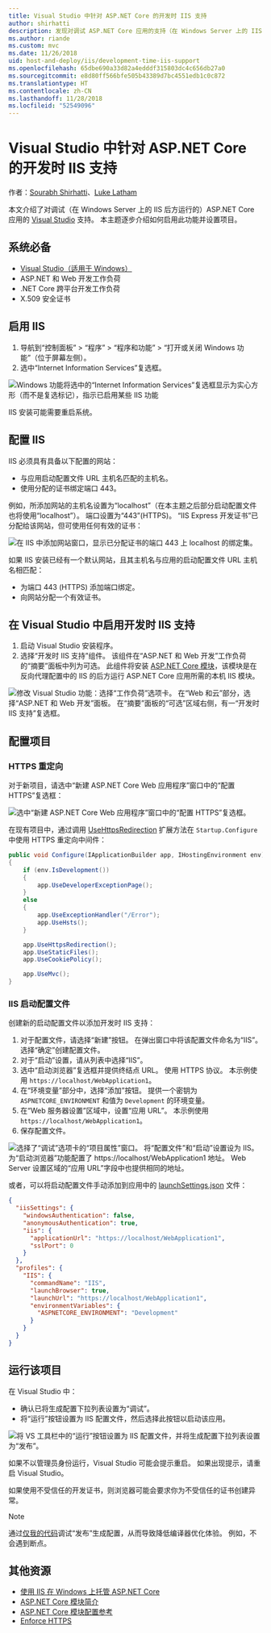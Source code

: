 ```yaml
---
title: Visual Studio 中针对 ASP.NET Core 的开发时 IIS 支持
author: shirhatti
description: 发现对调试 ASP.NET Core 应用的支持（在 Windows Server 上的 IIS 后方运行时）。
ms.author: riande
ms.custom: mvc
ms.date: 11/26/2018
uid: host-and-deploy/iis/development-time-iis-support
ms.openlocfilehash: 65dbe690a33d82a4edddf315803dc4c656db27a0
ms.sourcegitcommit: e8d80ff566bfe505b43389d7bc4551edb1c0c872
ms.translationtype: HT
ms.contentlocale: zh-CN
ms.lasthandoff: 11/28/2018
ms.locfileid: "52549096"
---
```

# <a name="development-time-iis-support-in-visual-studio-for-aspnet-core"></a>Visual Studio 中针对 ASP.NET Core 的开发时 IIS 支持

作者：[Sourabh Shirhatti](https://twitter.com/sshirhatti)、[Luke Latham](https://github.com/guardrex)

本文介绍了对调试（在 Windows Server 上的 IIS 后方运行的）ASP.NET Core 应用的 [Visual Studio](https://www.visualstudio.com/vs/) 支持。 本主题逐步介绍如何启用此功能并设置项目。

## <a name="prerequisites"></a>系统必备

* [Visual Studio（适用于 Windows）](https://www.microsoft.com/net/download/windows)
* ASP.NET 和 Web 开发工作负荷
* .NET Core 跨平台开发工作负荷
* X.509 安全证书

## <a name="enable-iis"></a>启用 IIS

1. 导航到“控制面板” > “程序” > “程序和功能” > “打开或关闭 Windows 功能”（位于屏幕左侧）。
1. 选中“Internet Information Services”复选框。

![Windows 功能将选中的“Internet Information Services”复选框显示为实心方形（而不是复选标记），指示已启用某些 IIS 功能](development-time-iis-support/_static/enable_iis.png)

IIS 安装可能需要重启系统。

## <a name="configure-iis"></a>配置 IIS

IIS 必须具有具备以下配置的网站：

* 与应用启动配置文件 URL 主机名匹配的主机名。
* 使用分配的证书绑定端口 443。

例如，所添加网站的主机名设置为“localhost”（在本主题之后部分启动配置文件也将使用“localhost”）。 端口设置为“443”(HTTPS)。 “IIS Express 开发证书”已分配给该网站，但可使用任何有效的证书：

![在 IIS 中添加网站窗口，显示已分配证书的端口 443 上 localhost 的绑定集。](development-time-iis-support/_static/add-website-window.png)

如果 IIS 安装已经有一个默认网站，且其主机名与应用的启动配置文件 URL 主机名相匹配：

* 为端口 443 (HTTPS) 添加端口绑定。
* 向网站分配一个有效证书。

## <a name="enable-development-time-iis-support-in-visual-studio"></a>在 Visual Studio 中启用开发时 IIS 支持

1. 启动 Visual Studio 安装程序。
1. 选择“开发时 IIS 支持”组件。 该组件在“ASP.NET 和 Web 开发”工作负荷的“摘要”面板中列为可选。 此组件将安装 [ASP.NET Core 模块](xref:fundamentals/servers/aspnet-core-module)，该模块是在反向代理配置中的 IIS 的后方运行 ASP.NET Core 应用所需的本机 IIS 模块。

![修改 Visual Studio 功能：选择“工作负荷”选项卡。 在“Web 和云”部分，选择“ASP.NET 和 Web 开发”面板。 在“摘要”面板的“可选”区域右侧，有一“开发时 IIS 支持”复选框。](development-time-iis-support/_static/development_time_support.png)

## <a name="configure-the-project"></a>配置项目

### <a name="https-redirection"></a>HTTPS 重定向

对于新项目，请选中“新建 ASP.NET Core Web 应用程序”窗口中的“配置 HTTPS”复选框：

![选中“新建 ASP.NET Core Web 应用程序”窗口中的“配置 HTTPS”复选框。](development-time-iis-support/_static/new-app.png)

在现有项目中，通过调用 [UseHttpsRedirection](/dotnet/api/microsoft.aspnetcore.builder.httpspolicybuilderextensions.usehttpsredirection) 扩展方法在 `Startup.Configure` 中使用 HTTPS 重定向中间件：

```csharp
public void Configure(IApplicationBuilder app, IHostingEnvironment env)
{
    if (env.IsDevelopment())
    {
        app.UseDeveloperExceptionPage();
    }
    else
    {
        app.UseExceptionHandler("/Error");
        app.UseHsts();
    }

    app.UseHttpsRedirection();
    app.UseStaticFiles();
    app.UseCookiePolicy();

    app.UseMvc();
}
```

### <a name="iis-launch-profile"></a>IIS 启动配置文件

创建新的启动配置文件以添加开发时 IIS 支持：

1. 对于配置文件，请选择“新建”按钮。 在弹出窗口中将该配置文件命名为“IIS”。 选择“确定”创建配置文件。
1. 对于“启动”设置，请从列表中选择“IIS”。
1. 选中“启动浏览器”复选框并提供终结点 URL。 使用 HTTPS 协议。 本示例使用 `https://localhost/WebApplication1`。
1. 在“环境变量”部分中，选择“添加”按钮。 提供一个密钥为 `ASPNETCORE_ENVIRONMENT` 和值为 `Development` 的环境变量。
1. 在“Web 服务器设置”区域中，设置“应用 URL”。 本示例使用 `https://localhost/WebApplication1`。
1. 保存配置文件。

![选择了“调试”选项卡的“项目属性”窗口。 将“配置文件”和“启动”设置设为 IIS。 为“启动浏览器”功能配置了 https://localhost/WebApplication1 地址。 Web Server 设置区域的“应用 URL”字段中也提供相同的地址。](development-time-iis-support/_static/project_properties.png)

或者，可以将启动配置文件手动添加到应用中的 [launchSettings.json](http://json.schemastore.org/launchsettings) 文件：

```json
{
  "iisSettings": {
    "windowsAuthentication": false,
    "anonymousAuthentication": true,
    "iis": {
      "applicationUrl": "https://localhost/WebApplication1",
      "sslPort": 0
    }
  },
  "profiles": {
    "IIS": {
      "commandName": "IIS",
      "launchBrowser": true,
      "launchUrl": "https://localhost/WebApplication1",
      "environmentVariables": {
        "ASPNETCORE_ENVIRONMENT": "Development"
      }
    }
  }
}
```

## <a name="run-the-project"></a>运行该项目

在 Visual Studio 中：

* 确认已将生成配置下拉列表设置为“调试”。
* 将“运行”按钮设置为 IIS 配置文件，然后选择此按钮以启动该应用。

![将 VS 工具栏中的“运行”按钮设置为 IIS 配置文件，并将生成配置下拉列表设置为“发布”。](development-time-iis-support/_static/toolbar.png)

如果不以管理员身份运行，Visual Studio 可能会提示重启。 如果出现提示，请重启 Visual Studio。

如果使用不受信任的开发证书，则浏览器可能会要求你为不受信任的证书创建异常。

> [!NOTE]
> 通过[仅我的代码](/visualstudio/debugger/just-my-code)调试“发布”生成配置，从而导致降低编译器优化体验。 例如，不会遇到断点。

## <a name="additional-resources"></a>其他资源

* [使用 IIS 在 Windows 上托管 ASP.NET Core](xref:host-and-deploy/iis/index)
* [ASP.NET Core 模块简介](xref:fundamentals/servers/aspnet-core-module)
* [ASP.NET Core 模块配置参考](xref:host-and-deploy/aspnet-core-module)
* [Enforce HTTPS](xref:security/enforcing-ssl)
